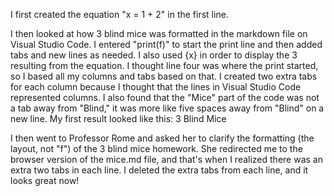 I first created the equation "x = 1 + 2" in the first line.

I then looked at how 3 blind mice was formatted in the markdown file on Visual Studio Code. I entered "print(f)" to start the print line and then added tabs and new lines as needed. I also used {x} in order to display the 3 resulting from the equation. I thought line four was where the print started, so I based all my columns and tabs based on that. I created two extra tabs for each column because I thought that the lines in Visual Studio Code represented columns. I also found that the "Mice" part of the code was not a tab away from "Blind," it was more like five spaces away from "Blind" on a new line. My first result looked like this:
                3 
                         Blind 
                             Mice

I then went to Professor Rome and asked her to clarify the formatting (the layout, not "f") of the 3 blind mice homework. She redirected me to the browser version of the mice.md file, and that's when I realized there was an extra two tabs in each line. I deleted the extra tabs from each line, and it looks great now!